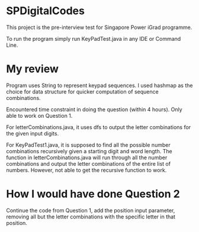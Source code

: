 # SPDigitalCodes
This project is the pre-interview test for Singapore Power iGrad programme. 

To run the program simply run KeyPadTest.java in any IDE or Command Line.

# My review

Program uses String to represent keypad sequences.
I used hashmap as the choice for data structure for quicker computation of sequence combinations.

Encountered time constraint in doing the question (within 4 hours). Only able to work on Question 1.

For letterCombinations.java, it uses dfs to output the letter combinations for the given input digits.

For KeyPadTest1.java, it is supposed to find all the possible number combinations recursively given a starting digit and word length.
The function in letterCombinations.java will run through all the number combinations and output the letter combinations of the entire list of numbers. However, not able to get the recursive function to work.

# How I would have done Question 2 

Continue the code from Question 1, add the position input parameter,
removing all but the letter combinations with the specific letter in that position.
